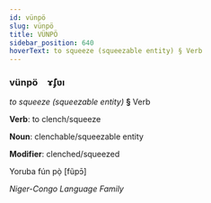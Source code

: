 ```yaml
---
id: vünpö
slug: vünpö
title: VÜNPÖ
sidebar_position: 640
hoverText: to squeeze (squeezable entity) § Verb
---
```


### vünpö&emsp;<span kind="abugida">ɤ̃ʄʋı</span>

*to squeeze (squeezable entity)* **§** Verb

**Verb**: to clench/squeeze

**Noun**: clenchable/squeezable entity

**Modifier**: clenched/squeezed

Yoruba fún pọ̀ [fũpɔ̄]

*Niger-Congo Language Family*